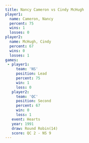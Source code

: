 ```yaml
---
title: Nancy Cameron vs Cindy McHugh
player1:              
  name: Cameron, Nancy
  percent: 75         
  wins: 1             
  losses: 0           
player2:              
  name: McHugh, Cindy 
  percent: 67         
  wins: 0             
  losses: 1           
games:
 - player1:        
     team: 'NS'    
     position: Lead
     percent: 75   
     win: 1        
     loss: 0       
   player2:          
     team: 'QC'      
     position: Second
     percent: 67     
     win: 0          
     loss: 1         
   event: Hearts        
   year: 1991           
   draw: Round Robin(14)
   score: QC 2 - NS 9   
---
```

